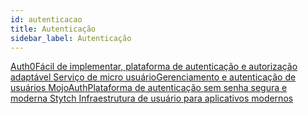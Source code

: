 ```yaml
---
id: autenticacao
title: Autenticação
sidebar_label: Autenticação
---
```


<a class="link-block" href="https://auth0.com/pt" target="_blank">
  <i class="fas fa-link"></i>
  <span>Auth0</span>Fácil de implementar, plataforma de autenticação e autorização adaptável
</a>

<a class="link-block" href="https://m3o.com/user/overview" target="_blank">
  <i class="fas fa-link"></i>
  <span>Serviço de micro usuário</span>Gerenciamento e autenticação de usuários
</a>

<a class="link-block" href="https://mojoauth.com/" target="_blank">
  <i class="fas fa-link"></i>
  <span>MojoAuth</span>Plataforma de autenticação sem senha segura e moderna
</a>

<a class="link-block" href="https://stytch.com/" target="_blank">
  <i class="fas fa-link"></i>
  <span>Stytch</span>	Infraestrutura de usuário para aplicativos modernos
</a>
